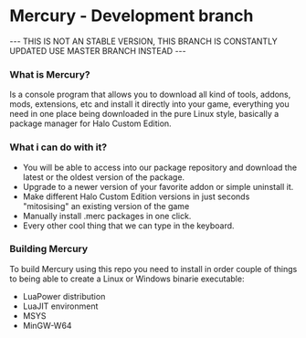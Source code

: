 # Mercury - Development branch

--- THIS IS NOT AN STABLE VERSION, THIS BRANCH IS CONSTANTLY UPDATED USE MASTER BRANCH INSTEAD ---

### What is Mercury?
Is a console program that allows you to download all kind of tools, addons, mods, extensions, etc and install it directly into your game, everything you need in one place being downloaded in the pure Linux style, basically a package manager for Halo Custom Edition.

### What i can do with it?
 - You will be able to access into our package repository and download the latest or the oldest version of the package.
 - Upgrade to a newer version of your favorite addon or simple uninstall it.
 - Make different Halo Custom Edition versions in just seconds "mitosising" an existing version of the game
 - Manually install .merc packages in one click.
 - Every other cool thing that we can type in the keyboard.
 
 ### Building Mercury
 To build Mercury using this repo you need to install in order couple of things to being able to create a Linux or Windows binarie executable:
 
- LuaPower distribution
- LuaJIT environment
- MSYS
- MinGW-W64
